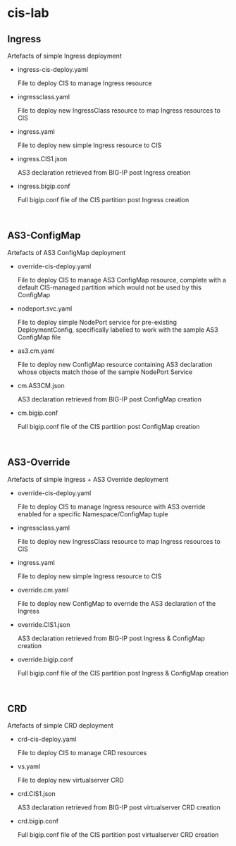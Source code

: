 # cis-lab
## Ingress
Artefacts of simple Ingress deployment
* ingress-cis-deploy.yaml

	File to deploy CIS to manage Ingress resource

* ingressclass.yaml

	File to deploy new IngressClass resource to map Ingress resources to CIS

* ingress.yaml

	File to deploy new simple Ingress resource to CIS

* ingress.CIS1.json

	AS3 declaration retrieved from BIG-IP post Ingress creation

* ingress.bigip.conf

	Full bigip.conf file of the CIS partition post Ingress creation

<br/>

## AS3-ConfigMap

Artefacts of AS3 ConfigMap deployment
* override-cis-deploy.yaml

	File to deploy CIS to manage AS3 ConfigMap resource, complete with a default CIS-managed partition which would not be used by this ConfigMap

* nodeport.svc.yaml

	File to deploy simple NodePort service for pre-existing DeploymentConfig, specifically labelled to work with the sample AS3 ConfigMap file

* as3.cm.yaml

    File to deploy new ConfigMap resource containing AS3 declaration whose objects match those of the sample NodePort Service

* cm.AS3CM.json

	AS3 declaration retrieved from BIG-IP post ConfigMap creation

* cm.bigip.conf

	Full bigip.conf file of the CIS partition post ConfigMap creation

<br/>

## AS3-Override

Artefacts of simple Ingress + AS3 Override deployment
* override-cis-deploy.yaml

	File to deploy CIS to manage Ingress resource with AS3 override enabled for a specific Namespace/ConfigMap tuple

* ingressclass.yaml

	File to deploy new IngressClass resource to map Ingress resources to CIS

* ingress.yaml

	File to deploy new simple Ingress resource to CIS

* override.cm.yaml

    File to deploy new ConfigMap to override the AS3 declaration of the Ingress

* override.CIS1.json

	AS3 declaration retrieved from BIG-IP post Ingress & ConfigMap creation

* override.bigip.conf

	Full bigip.conf file of the CIS partition post Ingress & ConfigMap creation

<br/>

## CRD

Artefacts of simple CRD deployment
* crd-cis-deploy.yaml

	File to deploy CIS to manage CRD resources

* vs.yaml

    File to deploy new virtualserver CRD

* crd.CIS1.json

	AS3 declaration retrieved from BIG-IP post virtualserver CRD creation

* crd.bigip.conf

	Full bigip.conf file of the CIS partition post virtualserver CRD creation